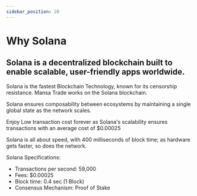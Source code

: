 ```yaml
---
sidebar_position: 20
---
```


# Why Solana

## Solana is a decentralized blockchain built to enable scalable, user-friendly apps worldwide.

Solana is the fastest Blockchain Technology, known for its censorship resistance. Mansa Trade works on the Solana blockchain.

Solana ensures composability between ecosystems by maintaining a single global state as the network scales.

Enjoy Low transaction cost forever as Solana's scalability ensures transactions with an average cost of $0.00025

Solana is all about speed, with 400 milliseconds of block time; as hardware gets faster, so does the network.

Solana Specifications:

 - Transactions per second: 59,000
 - Fees: $0.00025
 - Block time: 0.4 sec (1 Block)
 - Consensus Mechanism: Proof of Stake